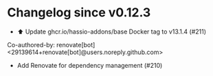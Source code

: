 # Changelog since v0.12.3
- ⬆️ Update ghcr.io/hassio-addons/base Docker tag to v13.1.4 (#211)

Co-authored-by: renovate[bot] <29139614+renovate[bot]@users.noreply.github.com> 
- Add Renovate for dependency management (#210) 
